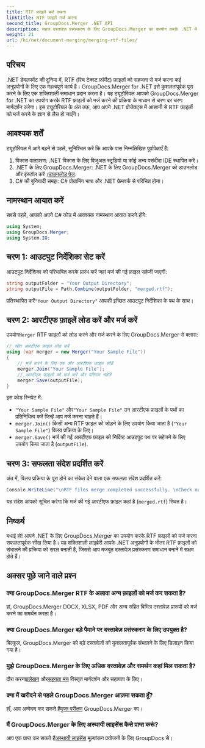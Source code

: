 ```yaml
---
title: RTF फ़ाइलें मर्ज करना
linktitle: RTF फ़ाइलें मर्ज करना
second_title: GroupDocs.Merger .NET API
description: सहज दस्तावेज़ प्रसंस्करण के लिए GroupDocs.Merger का उपयोग करके .NET में RTF फ़ाइलों को आसानी से मर्ज करना सीखें।
weight: 21
url: /hi/net/document-merging/merging-rtf-files/
---
```

## परिचय
.NET डेवलपमेंट की दुनिया में, RTF (रिच टेक्स्ट फ़ॉर्मेट) फ़ाइलों को सहजता से मर्ज करना कई अनुप्रयोगों के लिए एक महत्वपूर्ण कार्य है। GroupDocs.Merger for .NET इसे कुशलतापूर्वक पूरा करने के लिए एक शक्तिशाली समाधान प्रदान करता है। यह ट्यूटोरियल आपको GroupDocs.Merger for .NET का उपयोग करके RTF फ़ाइलों को मर्ज करने की प्रक्रिया के माध्यम से चरण दर चरण मार्गदर्शन करेगा। इस ट्यूटोरियल के अंत तक, आप अपने .NET प्रोजेक्ट्स में आसानी से RTF फ़ाइलों को मर्ज करने के ज्ञान से लैस हो जाएँगे।
## आवश्यक शर्तें
ट्यूटोरियल में आगे बढ़ने से पहले, सुनिश्चित करें कि आपके पास निम्नलिखित पूर्वापेक्षाएँ हैं:
1. विकास वातावरण: .NET विकास के लिए विजुअल स्टूडियो या कोई अन्य पसंदीदा IDE स्थापित करें।
2.  .NET के लिए GroupDocs.Merger: .NET के लिए GroupDocs.Merger को डाउनलोड और इंस्टॉल करें।[डाउनलोड पेज](https://releases.groupdocs.com/merger/net/).
3. C# की बुनियादी समझ: C# प्रोग्रामिंग भाषा और .NET फ्रेमवर्क से परिचित होना।

## नामस्थान आयात करें
सबसे पहले, आपको अपने C# कोड में आवश्यक नामस्थान आयात करने होंगे:
```csharp
using System; 
using GroupDocs.Merger;
using System.IO;
```
## चरण 1: आउटपुट निर्देशिका सेट करें
आउटपुट निर्देशिका को परिभाषित करके प्रारंभ करें जहां मर्ज की गई फ़ाइल सहेजी जाएगी:
```csharp
string outputFolder = "Your Output Directory";
string outputFile = Path.Combine(outputFolder, "merged.rtf");
```
 प्रतिस्थापित करें`"Your Output Directory"` आपकी इच्छित आउटपुट निर्देशिका के पथ के साथ।
## चरण 2: आरटीएफ फ़ाइलें लोड करें और मर्ज करें
 उपयोग`Merger` RTF फ़ाइलों को लोड करने और मर्ज करने के लिए GroupDocs.Merger से क्लास:
```csharp
// स्रोत आरटीएफ फ़ाइल लोड करें
using (var merger = new Merger("Your Sample File"))
{
    // मर्ज करने के लिए एक और आरटीएफ फ़ाइल जोड़ें
    merger.Join("Your Sample File");
    // आरटीएफ फाइलों को मर्ज करें और परिणाम सहेजें
    merger.Save(outputFile);
}
```
इस कोड स्निपेट में:
- `"Your Sample File"` और`"Your Sample File"` उन आरटीएफ फ़ाइलों के पथों का प्रतिनिधित्व करें जिन्हें आप मर्ज करना चाहते हैं।
- `merger.Join()` किसी अन्य RTF फ़ाइल को जोड़ने के लिए उपयोग किया जाता है (`"Your Sample File"`) विलय प्रक्रिया के लिए।
- `merger.Save()` मर्ज की गई आरटीएफ फ़ाइल को निर्दिष्ट आउटपुट पथ पर सहेजने के लिए उपयोग किया जाता है (`outputFile`).
## चरण 3: सफलता संदेश प्रदर्शित करें
अंत में, विलय प्रक्रिया के पूरा होने का संकेत देने वाला एक सफलता संदेश प्रदर्शित करें:
```csharp
Console.WriteLine("\nRTF files merge completed successfully. \nCheck output in {0}", outputFolder);
```
यह संदेश आपको सूचित करेगा कि मर्ज की गई आरटीएफ फ़ाइल कहां है (`merged.rtf`) स्थित है।

## निष्कर्ष
बधाई हो! आपने .NET के लिए GroupDocs.Merger का उपयोग करके RTF फ़ाइलों को मर्ज करना सफलतापूर्वक सीख लिया है। यह शक्तिशाली लाइब्रेरी आपके .NET अनुप्रयोगों के भीतर RTF फ़ाइलों को संभालने की प्रक्रिया को सरल बनाती है, जिससे आप मजबूत दस्तावेज़ प्रसंस्करण समाधान बनाने में सक्षम होते हैं।

## अक्सर पूछे जाने वाले प्रश्न
### क्या GroupDocs.Merger RTF के अलावा अन्य फ़ाइलों को मर्ज कर सकता है?
हां, GroupDocs.Merger DOCX, XLSX, PDF और अन्य सहित विभिन्न दस्तावेज़ प्रारूपों को मर्ज करने का समर्थन करता है।
### क्या GroupDocs.Merger बड़े पैमाने पर दस्तावेज़ प्रसंस्करण के लिए उपयुक्त है?
बिल्कुल, GroupDocs.Merger को बड़े दस्तावेज़ों को कुशलतापूर्वक संभालने के लिए डिज़ाइन किया गया है।
### मुझे GroupDocs.Merger के लिए अधिक दस्तावेज़ और समर्थन कहां मिल सकता है?
 दौरा करना[प्रलेखन](https://tutorials.groupdocs.com/merger/net/) और[सहयता मंच](https://forum.groupdocs.com/c/merger/32) विस्तृत मार्गदर्शन और सहायता के लिए।
### क्या मैं खरीदने से पहले GroupDocs.Merger आज़मा सकता हूँ?
 हाँ, आप अन्वेषण कर सकते हैं[मुफ्त परीक्षण](https://releases.groupdocs.com/) GroupDocs.Merger का।
### मैं GroupDocs.Merger के लिए अस्थायी लाइसेंस कैसे प्राप्त करूं?
 आप एक प्राप्त कर सकते हैं[अस्थायी लाइसेंस](https://purchase.groupdocs.com/temporary-license/) मूल्यांकन प्रयोजनों के लिए GroupDocs से।